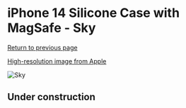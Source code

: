 # iPhone 14 Silicone Case with MagSafe - Sky

[Return to previous page](/iphone_14)

[High-resolution image from Apple](https://store.storeimages.cdn-apple.com/8756/as-images.apple.com/is/MQUE3?wid=4500&hei=4500&fmt=png)

<div style="width: 500px"><img src="/everyphone/MQUE3.png" alt="Sky"></div>

## Under construction
